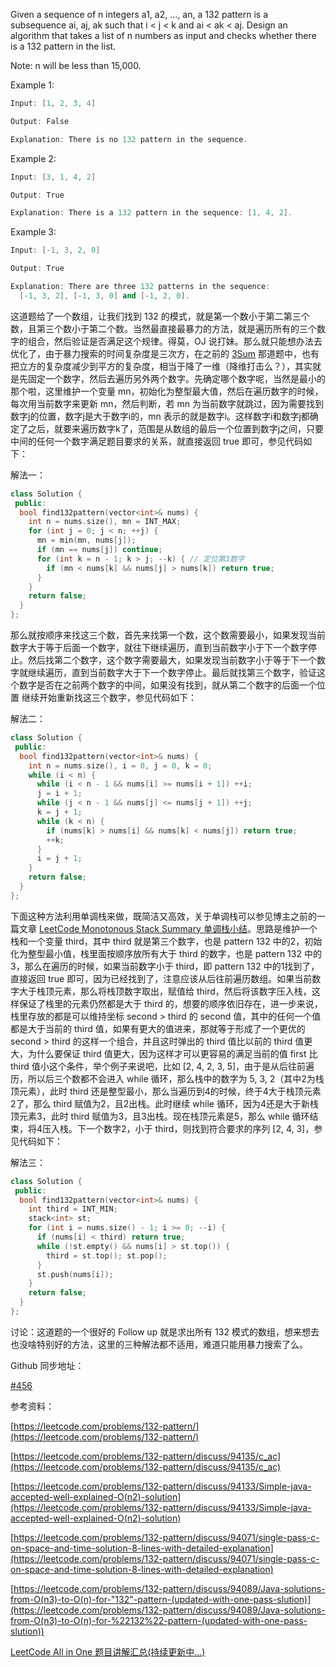 Given a sequence of n integers a1, a2, ..., an, a 132 pattern is a subsequence ai, aj, ak such that i < j < k and ai < ak < aj. Design an algorithm that takes a list of n numbers as input and checks whether there is a 132 pattern in the list.

Note: n will be less than 15,000.

Example 1:

```cpp
Input: [1, 2, 3, 4]

Output: False

Explanation: There is no 132 pattern in the sequence.
```

Example 2:

```cpp
Input: [3, 1, 4, 2]

Output: True

Explanation: There is a 132 pattern in the sequence: [1, 4, 2].
```

Example 3:

```cpp
Input: [-1, 3, 2, 0]

Output: True

Explanation: There are three 132 patterns in the sequence:
  [-1, 3, 2], [-1, 3, 0] and [-1, 2, 0].
```

这道题给了一个数组，让我们找到 132 的模式，就是第一个数小于第二第三个数，且第三个数小于第二个数。当然最直接最暴力的方法，就是遍历所有的三个数字的组合，然后验证是否满足这个规律。得莫，OJ 说打妹。那么就只能想办法去优化了，由于暴力搜索的时间复杂度是三次方，在之前的 [3Sum](http://www.cnblogs.com/grandyang/p/4481576.html) 那道题中，也有把立方的复杂度减少到平方的复杂度，相当于降了一维（降维打击么？），其实就是先固定一个数字，然后去遍历另外两个数字。先确定哪个数字呢，当然是最小的那个啦，这里维护一个变量 mn，初始化为整型最大值，然后在遍历数字的时候，每次用当前数字来更新 mn，然后判断，若 mn 为当前数字就跳过，因为需要找到数字j的位置，数字j是大于数字i的，mn 表示的就是数字i。这样数字i和数字j都确定了之后，就要来遍历数字k了，范围是从数组的最后一个位置到数字j之间，只要中间的任何一个数字满足题目要求的关系，就直接返回 true 即可，参见代码如下：

解法一：

```cpp
class Solution {
 public:
  bool find132pattern(vector<int>& nums) {
    int n = nums.size(), mn = INT_MAX;
    for (int j = 0; j < n; ++j) {
      mn = min(mn, nums[j]);
      if (mn == nums[j]) continue;
      for (int k = n - 1; k > j; --k) { // 定位第3数字
        if (mn < nums[k] && nums[j] > nums[k]) return true;
      }
    }
    return false;
  }
};
```

那么就按顺序来找这三个数，首先来找第一个数，这个数需要最小，如果发现当前数字大于等于后面一个数字，就往下继续遍历，直到当前数字小于下一个数字停止。然后找第二个数字，这个数字需要最大，如果发现当前数字小于等于下一个数字就继续遍历，直到当前数字大于下一个数字停止。最后就找第三个数字，验证这个数字是否在之前两个数字的中间，如果没有找到，就从第二个数字的后面一个位置 继续开始重新找这三个数字，参见代码如下：

解法二：

```cpp
class Solution {
 public:
  bool find132pattern(vector<int>& nums) {
    int n = nums.size(), i = 0, j = 0, k = 0;
    while (i < n) {
      while (i < n - 1 && nums[i] >= nums[i + 1]) ++i;
      j = i + 1;
      while (j < n - 1 && nums[j] <= nums[j + 1]) ++j;
      k = j + 1;
      while (k < n) {
        if (nums[k] > nums[i] && nums[k] < nums[j]) return true;
        ++k;
      }
      i = j + 1;
    }
    return false;
  }
};
```

下面这种方法利用单调栈来做，既简洁又高效，关于单调栈可以参见博主之前的一篇文章 [LeetCode Monotonous Stack Summary 单调栈小结](http://www.cnblogs.com/grandyang/p/8887985.html)。思路是维护一个栈和一个变量 third，其中 third 就是第三个数字，也是 pattern 132 中的2，初始化为整型最小值，栈里面按顺序放所有大于 third 的数字，也是 pattern 132 中的3，那么在遍历的时候，如果当前数字小于 third，即 pattern 132 中的1找到了，直接返回 true 即可，因为已经找到了，注意应该从后往前遍历数组。如果当前数字大于栈顶元素，那么将栈顶数字取出，赋值给 third，然后将该数字压入栈，这样保证了栈里的元素仍然都是大于 third 的，想要的顺序依旧存在，进一步来说，栈里存放的都是可以维持坐标 second > third 的 second 值，其中的任何一个值都是大于当前的 third 值，如果有更大的值进来，那就等于形成了一个更优的 second > third 的这样一个组合，并且这时弹出的 third 值比以前的 third 值更大，为什么要保证 third 值更大，因为这样才可以更容易的满足当前的值 first 比 third 值小这个条件，举个例子来说吧，比如 [2, 4, 2, 3, 5]，由于是从后往前遍历，所以后三个数都不会进入 while 循环，那么栈中的数字为 5, 3, 2（其中2为栈顶元素），此时 third 还是整型最小，那么当遍历到4的时候，终于4大于栈顶元素2了，那么 third 赋值为2，且2出栈。此时继续 while 循环，因为4还是大于新栈顶元素3，此时 third 赋值为3，且3出栈。现在栈顶元素是5，那么 while 循环结束，将4压入栈。下一个数字2，小于 third，则找到符合要求的序列 [2, 4, 3]，参见代码如下：

解法三：

```cpp
class Solution {
 public:
  bool find132pattern(vector<int>& nums) {
    int third = INT_MIN;
    stack<int> st;
    for (int i = nums.size() - 1; i >= 0; --i) {
      if (nums[i] < third) return true;
      while (!st.empty() && nums[i] > st.top()) {
        third = st.top(); st.pop();
      }
      st.push(nums[i]);
    }
    return false;
  }
};
```

讨论：这道题的一个很好的 Follow up 就是求出所有 132 模式的数组，想来想去也没啥特别好的方法，这里的三种解法都不适用，难道只能用暴力搜索了么。

Github 同步地址：

[#456](https://github.com/grandyang/leetcode/issues/456)

参考资料：

[https://leetcode.com/problems/132-pattern/](https://leetcode.com/problems/132-pattern/)

[https://leetcode.com/problems/132-pattern/discuss/94135/c_ac](https://leetcode.com/problems/132-pattern/discuss/94135/c_ac)

[](https://leetcode.com/problems/132-pattern/discuss/94133/Simple-java-accepted-well-explained-O(n2)-solution)[https://leetcode.com/problems/132-pattern/discuss/94133/Simple-java-accepted-well-explained-O(n2)-solution](https://leetcode.com/problems/132-pattern/discuss/94133/Simple-java-accepted-well-explained-O(n2)-solution)

[https://leetcode.com/problems/132-pattern/discuss/94071/single-pass-c-on-space-and-time-solution-8-lines-with-detailed-explanation](https://leetcode.com/problems/132-pattern/discuss/94071/single-pass-c-on-space-and-time-solution-8-lines-with-detailed-explanation)

[](https://leetcode.com/problems/132-pattern/discuss/94089/Java-solutions-from-O(n3)-to-O(n)-for-%22132%22-pattern-(updated-with-one-pass-slution))[https://leetcode.com/problems/132-pattern/discuss/94089/Java-solutions-from-O(n3)-to-O(n)-for-"132"-pattern-(updated-with-one-pass-slution)](https://leetcode.com/problems/132-pattern/discuss/94089/Java-solutions-from-O(n3)-to-O(n)-for-%22132%22-pattern-(updated-with-one-pass-slution))

[LeetCode All in One 题目讲解汇总(持续更新中...)](http://www.cnblogs.com/grandyang/p/4606334.html)